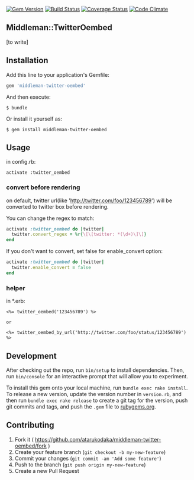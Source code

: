 [![Gem Version](https://badge.fury.io/rb/middleman-twitter-oembed.svg)](http://badge.fury.io/rb/middleman-twitter-oembed)
[![Build Status](https://travis-ci.org/atarukodaka/middleman-twitter-oembed.svg)](https://travis-ci.org/atarukodaka/middleman-twitter-oembed)
[![Coverage Status](https://coveralls.io/repos/atarukodaka/middleman-twitter-oembed/badge.svg)](https://coveralls.io/r/atarukodaka/middleman-twitter-oembed)
[![Code Climate](https://codeclimate.com/github/atarukodaka/middleman-twitter-oembed/badges/gpa.svg)](https://codeclimate.com/github/atarukodaka/middleman-twitter-oembed)


## Middleman::TwitterOembed

[to write]


## Installation

Add this line to your application's Gemfile:

```ruby
gem 'middleman-twitter-oembed'
```

And then execute:

    $ bundle

Or install it yourself as:

    $ gem install middleman-twitter-oembed

## Usage

in config.rb:

    activate :twitter_oembed

### convert before rendering

on default, twitter url(like 'http://twitter.com/foo/123456789') will be converted to twitter box before rendering.

You can change the regex to match:

```ruby
activate :twitter_oembed do |twitter|
  twitter.convert_regex = %r{\[\[twitter: *(\d+)\]\]}
end
```

If you don't want to convert, set false for enable_convert option:

```ruby
activate :twitter_oembed do |twitter|
  twitter.enable_convert = false
end
```

### helper

in *.erb:

```
<%= twitter_oembed('123456789') %>

or

<%= twitter_oembed_by_url('http://twitter.com/foo/status/123456789') %>
```

## Development

After checking out the repo, run `bin/setup` to install dependencies. Then, run `bin/console` for an interactive prompt that will allow you to experiment.

To install this gem onto your local machine, run `bundle exec rake install`. To release a new version, update the version number in `version.rb`, and then run `bundle exec rake release` to create a git tag for the version, push git commits and tags, and push the `.gem` file to [rubygems.org](https://rubygems.org).

## Contributing

1. Fork it ( https://github.com/atarukodaka/middleman-twitter-oembed/fork )
2. Create your feature branch (`git checkout -b my-new-feature`)
3. Commit your changes (`git commit -am 'Add some feature'`)
4. Push to the branch (`git push origin my-new-feature`)
5. Create a new Pull Request
